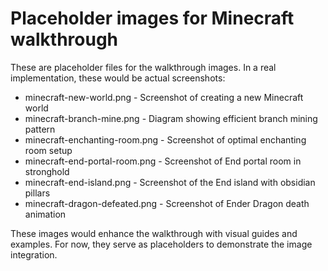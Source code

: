 # Placeholder images for Minecraft walkthrough

These are placeholder files for the walkthrough images. In a real implementation, these would be actual screenshots:

- minecraft-new-world.png - Screenshot of creating a new Minecraft world
- minecraft-branch-mine.png - Diagram showing efficient branch mining pattern  
- minecraft-enchanting-room.png - Screenshot of optimal enchanting room setup
- minecraft-end-portal-room.png - Screenshot of End portal room in stronghold
- minecraft-end-island.png - Screenshot of the End island with obsidian pillars
- minecraft-dragon-defeated.png - Screenshot of Ender Dragon death animation

These images would enhance the walkthrough with visual guides and examples.
For now, they serve as placeholders to demonstrate the image integration.